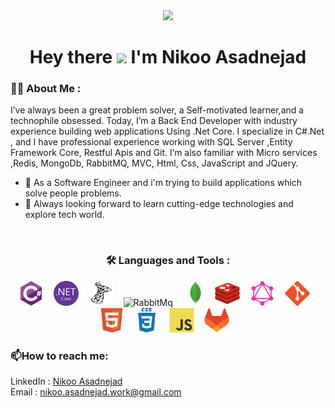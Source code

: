 <div id="header" align="center">
  <img src="https://media.giphy.com/media/QssGEmpkyEOhBCb7e1/giphy.gif" width="100"/>
</div>

<h1 align="center">
  Hey there <img src="https://media.giphy.com/media/hvRJCLFzcasrR4ia7z/giphy.gif" width="30px"/>  I'm Nikoo Asadnejad  
</h1>

### :woman_technologist: About Me :
I’ve always been a great problem solver, a Self-motivated learner,and a technophile obsessed. 
Today, I’m a Back End Developer with industry experience building web applications Using .Net Core.
I specialize in C#.Net , and I have professional experience working with SQL Server ,Entity Framework Core, Restful Apis and Git.
I’m also familiar with Micro services ,Redis, MongoDb, RabbitMQ, MVC, Html, Css, JavaScript and JQuery.
- :seedling: As a Software Engineer and i'm trying to build applications which solve people problems.
- :telescope: Always looking forward to learn cutting-edge technologies and explore tech world.

</br>

### <p align="center"> :hammer_and_wrench: Languages and Tools :</p> 
<div align="center">
  <img src="https://github.com/devicons/devicon/blob/master/icons/csharp/csharp-original.svg" title="Csharp" alt="CSharp" width="40"      height="40"/>&nbsp;&nbsp;&nbsp;
  <img src="https://github.com/devicons/devicon/blob/master/icons/dotnetcore/dotnetcore-original.svg" title="dotnetcore" alt="dotnetcore" width="40"      height="40"/>&nbsp;&nbsp;&nbsp;
  <img src="https://github.com/devicons/devicon/blob/master/icons/microsoftsqlserver/microsoftsqlserver-plain.svg" title="SQLServer" alt="SQLServer" width="40" height="40"/>&nbsp;&nbsp;&nbsp;
  <img src="https://cdn.cdnlogo.com/logos/r/32/rabbitmq.svg" title="RabbitMq" alt="RabbitMq" width="40" height="40"/>&nbsp;&nbsp;&nbsp;
  <img src="https://github.com/devicons/devicon/blob/master/icons/mongodb/mongodb-original.svg" title="mongodb" **alt="mongodb" width="40" height="40"/>&nbsp;&nbsp;
    <img src="https://github.com/devicons/devicon/blob/master/icons/redis/redis-original.svg" title="Redis" alt="Redis" width="40" height="40"/>&nbsp;&nbsp;&nbsp;
    <img src="https://github.com/devicons/devicon/blob/master/icons/graphql/graphql-plain.svg" title="GraphQl" alt="GraphQl" width="40" height="40"/>&nbsp;&nbsp;&nbsp;
  <img src="https://github.com/devicons/devicon/blob/master/icons/git/git-original.svg" title="Git" **alt="Git" width="40" height="40"/>&nbsp;&nbsp;&nbsp;
  <img src="https://github.com/devicons/devicon/blob/master/icons/html5/html5-original.svg" title="HTML5" alt="HTML" width="40" height="40"/>&nbsp;&nbsp;&nbsp;
  <img src="https://github.com/devicons/devicon/blob/master/icons/css3/css3-plain-wordmark.svg"  title="CSS3" alt="CSS" width="40" height="40"/>&nbsp;&nbsp;&nbsp;
  <img src="https://github.com/devicons/devicon/blob/master/icons/javascript/javascript-original.svg" title="JavaScript" alt="JavaScript" width="40" height="40"/>&nbsp;&nbsp;&nbsp;
           <img src="https://github.com/devicons/devicon/blob/master/icons/gitlab/gitlab-original.svg" title="JavaScript" alt="JavaScript" width="40" height="40"/>&nbsp;&nbsp;&nbsp;
</div>

### :mailbox:How to reach me: 
 LinkedIn : <a class="badge-base__link LI-simple-link" href="https://ir.linkedin.com/in/nikoo-asadnejad-84611b180?trk=profile-badge">Nikoo Asadnejad</a> </br>
 Email : nikoo.asadnejad.work@gmail.com









